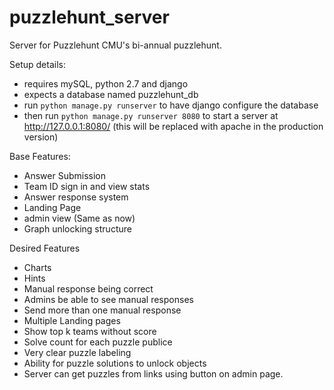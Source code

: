 # puzzlehunt_server
Server for Puzzlehunt CMU's bi-annual puzzlehunt.

Setup details:
* requires mySQL, python 2.7 and django
* expects a database named puzzlehunt_db
* run ```python manage.py runserver``` to have django configure the database
* then run ```python manage.py runserver 8080``` to start a server at http://127.0.0.1:8080/ (this will be replaced with apache in the production version)


Base Features:
* Answer Submission
* Team ID sign in and view stats
* Answer response system
* Landing Page
* admin view (Same as now)
* Graph unlocking structure


Desired Features
* Charts 
* Hints
* Manual response being correct
* Admins be able to see manual responses
* Send more than one manual response
* Multiple Landing pages
* Show top k teams without score
* Solve count for each puzzle publice
* Very clear puzzle labeling
* Ability for puzzle solutions to unlock objects
* Server can get puzzles from links using button on admin page.
